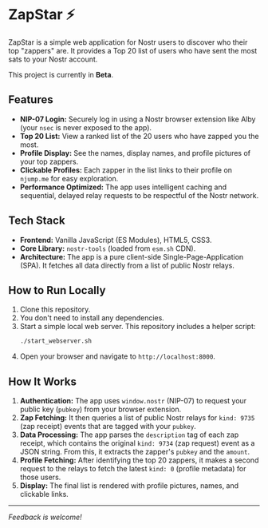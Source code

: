 # ZapStar ⚡️

ZapStar is a simple web application for Nostr users to discover who their top "zappers" are. It provides a Top 20 list of users who have sent the most sats to your Nostr account.

This project is currently in **Beta**.

## Features

-   **NIP-07 Login:** Securely log in using a Nostr browser extension like Alby (your `nsec` is never exposed to the app).
-   **Top 20 List:** View a ranked list of the 20 users who have zapped you the most.
-   **Profile Display:** See the names, display names, and profile pictures of your top zappers.
-   **Clickable Profiles:** Each zapper in the list links to their profile on `njump.me` for easy exploration.
-   **Performance Optimized:** The app uses intelligent caching and sequential, delayed relay requests to be respectful of the Nostr network.

## Tech Stack

-   **Frontend:** Vanilla JavaScript (ES Modules), HTML5, CSS3.
-   **Core Library:** `nostr-tools` (loaded from `esm.sh` CDN).
-   **Architecture:** The app is a pure client-side Single-Page-Application (SPA). It fetches all data directly from a list of public Nostr relays.

## How to Run Locally

1.  Clone this repository.
2.  You don't need to install any dependencies.
3.  Start a simple local web server. This repository includes a helper script:
    ```bash
    ./start_webserver.sh
    ```
4.  Open your browser and navigate to `http://localhost:8000`.

## How It Works

1.  **Authentication:** The app uses `window.nostr` (NIP-07) to request your public key (`pubkey`) from your browser extension.
2.  **Zap Fetching:** It then queries a list of public Nostr relays for `kind: 9735` (zap receipt) events that are tagged with your `pubkey`.
3.  **Data Processing:** The app parses the `description` tag of each zap receipt, which contains the original `kind: 9734` (zap request) event as a JSON string. From this, it extracts the zapper's `pubkey` and the `amount`.
4.  **Profile Fetching:** After identifying the top 20 zappers, it makes a second request to the relays to fetch the latest `kind: 0` (profile metadata) for those users.
5.  **Display:** The final list is rendered with profile pictures, names, and clickable links.

---
*Feedback is welcome!*
